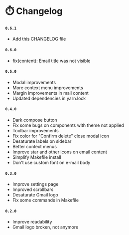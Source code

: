 # ⏱️ Changelog

#### `0.6.1`

- Add this CHANGELOG file

#### `0.6.0`

- fix(content): Email title was not visible

#### `0.5.0`

- Modal improvements
- More context menu improvements
- Margin improvements in mail content
- Updated dependencies in yarn.lock

#### `0.4.0`

- Dark compose button
- Fix some bugs on components with theme not applied
- Toolbar improvements
- Fix color for "Confirm delete" close modal icon
- Desaturate labels on sidebar
- Better context menus
- Improve star and other icons on email content
- Simplify Makefile install
- Don't use custom font on e-mail body

#### `0.3.0`

- Improve settings page
- Improved scrollbars
- Desaturate Gmail logo
- Fix some commands in Makefile

#### `0.2.0`

- Improve readability
- Gmail logo broken, not anymore
